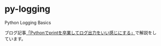 # py-logging
Python Logging Basics

ブログ記事[「Pythonでprintを卒業してログ出力をいい感じにする」](https://github.com/YoheiFukuhara/py-logging/tree/master/py-logging)で解説をしています。